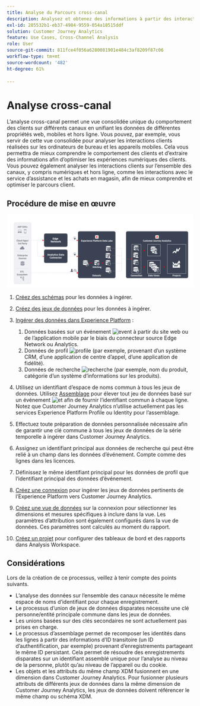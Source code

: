 ```yaml
---
title: Analyse du Parcours cross-canal
description: Analysez et obtenez des informations à partir des interactions des clients sur lʼensemble du parcours client.
exl-id: 285532b1-eb37-4984-9559-054a18515ddf
solution: Customer Journey Analytics
feature: Use Cases, Cross-Channel Analysis
role: User
source-git-commit: 811fce4f056a6280081901e484c3af8209f87c06
workflow-type: tm+mt
source-wordcount: '482'
ht-degree: 61%

---
```


# Analyse cross-canal

L’analyse cross-canal permet une vue consolidée unique du comportement des clients sur différents canaux en unifiant les données de différentes propriétés web, mobiles et hors ligne. Vous pouvez, par exemple, vous servir de cette vue consolidée pour analyser les interactions clients réalisées sur les ordinateurs de bureau et les appareils mobiles. Cela vous permettra de mieux comprendre le comportement des clients et dʼextraire des informations afin dʼoptimiser les expériences numériques des clients. Vous pouvez également analyser les interactions clients sur lʼensemble des canaux, y compris numériques et hors ligne, comme les interactions avec le service dʼassistance et les achats en magasin, afin de mieux comprendre et optimiser le parcours client.

## Procédure de mise en œuvre

![Flux d’étapes de mise en oeuvre comme décrit dans cette section.](../assets/cca-architecture.png)

1. [Créez des schémas](https://experienceleague.adobe.com/docs/experience-platform/xdm/tutorials/create-schema-ui.html?lang=fr) pour les données à ingérer.
1. [Créez des jeux de données](https://experienceleague.adobe.com/docs/platform-learn/tutorials/data-ingestion/create-datasets-and-ingest-data.html?lang=fr) pour les données à ingérer.
1. [Ingérer des données dans Experience Platform](https://experienceleague.adobe.com/docs/platform-learn/tutorials/data-ingestion/understanding-data-ingestion.html?lang=fr) :
   1. Données basées sur un événement ![event](https://spectrum.adobe.com/static/icons/workflow_18/Smock_Events_18_N.svg) à partir du site web ou de l’application mobile par le biais du connecteur source Edge Network ou Analytics.
   2. Données de profil ![profile](https://spectrum.adobe.com/static/icons/workflow_18/Smock_User_18_N.svg) (par exemple, provenant d’un système CRM, d’une application de centre d’appel, d’une application de fidélité).
   3. Données de recherche ![recherche](https://spectrum.adobe.com/static/icons/workflow_18/Smock_Search_18_N.svg) (par exemple, nom du produit, catégorie d’un système d’informations sur les produits).

1. Utilisez un identifiant d’espace de noms commun à tous les jeux de données. Utilisez [Assemblage](../../stitching/overview.md) pour élever tout jeu de données basé sur un événement ![ et ](https://spectrum.adobe.com/static/icons/workflow_18/Smock_DataRefresh_18_N.svg) afin de fournir l’identifiant commun à chaque ligne. Notez que Customer Journey Analytics nʼutilise actuellement pas les services Experience Platform Profile ou Identity pour lʼassemblage.
1. Effectuez toute préparation de données personnalisée nécessaire afin de garantir une clé commune à tous les jeux de données de la série temporelle à ingérer dans Customer Journey Analytics.
1. Assignez un identifiant principal aux données de recherche qui peut être relié à un champ dans les données dʼévénement. Compte comme des lignes dans les licences.
1. Définissez le même identifiant principal pour les données de profil que l’identifiant principal des données d’événement.
1. [Créez une connexion](../../connections/overview.md) pour ingérer les jeux de données pertinents de l’Experience Platform vers Customer Journey Analytics.
1. [Créez une vue de données](/help/data-views/create-dataview.md) sur la connexion pour sélectionner les dimensions et mesures spécifiques à inclure dans la vue. Les paramètres d’attribution sont également configurés dans la vue de données. Ces paramètres sont calculés au moment du rapport.
1. [Créez un projet](/help/analysis-workspace/home.md) pour configurer des tableaux de bord et des rapports dans Analysis Workspace.

## Considérations

Lors de la création de ce processus, veillez à tenir compte des points suivants.

* L’analyse des données sur l’ensemble des canaux nécessite le même espace de noms d’identifiant pour chaque enregistrement.
* Le processus d’union de jeux de données disparates nécessite une clé personne/entité principale commune dans les jeux de données.
* Les unions basées sur des clés secondaires ne sont actuellement pas prises en charge.
* Le processus d’assemblage permet de recomposer les identités dans les lignes à partir des informations d’ID transitoire (un ID d’authentification, par exemple) provenant d’enregistrements partageant le même ID persistant. Cela permet de résoudre des enregistrements disparates sur un identifiant assemblé unique pour l’analyse au niveau de la personne, plutôt qu’au niveau de l’appareil ou du cookie.
* Les objets et les attributs du même champ XDM fusionnent en une dimension dans Customer Journey Analytics. Pour fusionner plusieurs attributs de différents jeux de données dans la même dimension de Customer Journey Analytics, les jeux de données doivent référencer le même champ ou schéma XDM.

